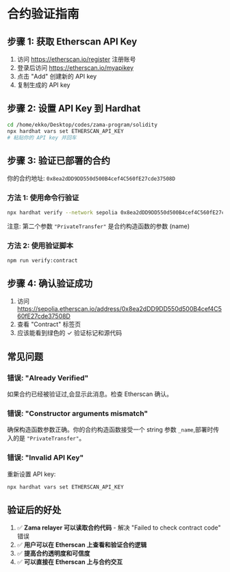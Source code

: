 # 合约验证指南

## 步骤 1: 获取 Etherscan API Key

1. 访问 https://etherscan.io/register 注册账号
2. 登录后访问 https://etherscan.io/myapikey
3. 点击 "Add" 创建新的 API key
4. 复制生成的 API key

## 步骤 2: 设置 API Key 到 Hardhat

```bash
cd /home/ekko/Desktop/codes/zama-program/solidity
npx hardhat vars set ETHERSCAN_API_KEY
# 粘贴你的 API key 并回车
```

## 步骤 3: 验证已部署的合约

你的合约地址: `0x8ea2dDD9DD550d500B4cef4C560fE27cde37508D`

### 方法 1: 使用命令行验证

```bash
npx hardhat verify --network sepolia 0x8ea2dDD9DD550d500B4cef4C560fE27cde37508D "PrivateTransfer"
```

注意: 第二个参数 `"PrivateTransfer"` 是合约构造函数的参数 (name)

### 方法 2: 使用验证脚本

```bash
npm run verify:contract
```

## 步骤 4: 确认验证成功

1. 访问 https://sepolia.etherscan.io/address/0x8ea2dDD9DD550d500B4cef4C560fE27cde37508D
2. 查看 "Contract" 标签页
3. 应该能看到绿色的 ✓ 验证标记和源代码

## 常见问题

### 错误: "Already Verified"
如果合约已经被验证过,会显示此消息。检查 Etherscan 确认。

### 错误: "Constructor arguments mismatch"
确保构造函数参数正确。你的合约构造函数接受一个 string 参数 `_name`,部署时传入的是 `"PrivateTransfer"`。

### 错误: "Invalid API Key"
重新设置 API key:
```bash
npx hardhat vars set ETHERSCAN_API_KEY
```

## 验证后的好处

1. ✅ **Zama relayer 可以读取合约代码** - 解决 "Failed to check contract code" 错误
2. ✅ **用户可以在 Etherscan 上查看和验证合约逻辑**
3. ✅ **提高合约透明度和可信度**
4. ✅ **可以直接在 Etherscan 上与合约交互**
